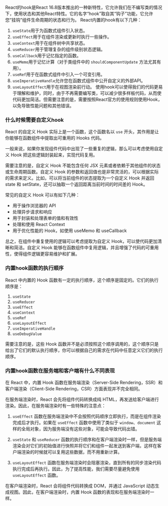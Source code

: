 React的hook是React 16.8版本推出的一种新特性，它允许我们在不编写类的情况下，使用状态和其他React特性。它的名字“hook”取自其“钩子”功能，它允许您“挂钩”组件生命周期的状态和行为。
React内置的hook有以下几种：
1. `useState`用于为函数式组件引入状态。
2. `useEffect`用于在组件渲染或更新时执行一些操作。
3. `useContext`用于在组件树中共享状态。
4. `useReducer`用于管理复杂的组件级别状态逻辑。
5. `useCallback`用于记忆指定的函数。
6. `useMemo`用于记忆计算（对于类组件中的 `shouldComponentUpdate` 方法尤其有用）。
7. `useRef`用于在函数式组件中引入一个可变引用。
8. `useImperativeHandle`允许您在函数式组件中公开自定义的外部API。
9. `useLayoutEffect`用于在视图渲染前行动。
使用hook可以使得我们的代码更易于理解和维护，同时，由于不再需要编写类，可以减少很多样板代码，从而使代码更加简洁。但需要注意的是，需要按照React官方的使用规则使用Hook，以免导致性能问题和其他错误。

### 什么时候需要自定义hook
React 的自定义 Hook 实际上是一个函数，这个函数名以 `use` 开头，其作用是让你能够在函数组件中提取出可重用的 Hooks 代码。

一般来说，如果你发现组件代码中出现了一些重复的逻辑，那么可以考虑使用自定义 Hook 把这些逻辑封装起来，实现代码复用。

需要注意的是，自定义 Hook 不能包含任何 JSX 元素或者依赖于其他组件的状态或生命周期函数。自定义 Hook 的参数和返回值也是非常灵活的，可以根据实际的需求来定义。比如，可以将当前组件的状态提取为一个自定义 Hook 并返回 state 和 setState，还可以抽取一个返回距离当前时间的时间差的 Hook。

常见的自定义 Hook 可以有如下几种：

- 用于操作浏览器的 API
- 处理异步请求和响应
- 用于封装和处理表单的值和有效性
- 处理和使用 React Context
- 用于优化性能的 Hook，如使用 useMemo 和 useCallback

总之，在组件中重复使用的逻辑可以考虑提取为自定义 Hook，可以使代码更加清晰和简洁。自定义 Hook 能够在函数组件中复用逻辑，并且增强了代码的可重用性，使得组件逻辑更容易维护和扩展。


### 内置hook函数的执行顺序
React 中内置的 Hook 函数有一定的执行顺序，这个顺序是固定的。它们的执行顺序是：

1. `useState`
2. `useReducer`
3. `useEffect`
4. `useContext`
5. `useRef`
6. `useLayoutEffect`
7. `useImperativeHandle`
8. `useDebugValue`

需要注意的是，这些 Hook 函数并不是必须按照这个顺序调用的，这个顺序只是给出了它们的默认执行顺序，你可以根据自己的需求在代码中任意定义它们的执行顺序。


### 内置hook函数在服务端和客户端有什么不同表现

在 React 中，内置 Hook 函数在服务端渲染（Server-Side Rendering，SSR）和客户端渲染（Client-Side Rendering，CSR）方面表现并不完全相同。

在服务端渲染时，React 会先将组件代码转换成纯 HTML，再发送给客户端进行渲染。因此，在服务端渲染时有一些特殊的注意点：

1. `useEffect` 函数在服务端渲染中不会按照代码顺序立即执行，而是在组件渲染完成后才执行。如果在 `useEffect` 函数中使用了类似于 `window`、`document` 这样的全局对象，因为服务端没有这些对象，可能会导致代码出错。

2. `useState` 和 `useReducer` 函数的执行顺序和在客户端渲染时一样，但是服务端渲染会对它们的初始值进行快照并将它们和组件一起发送到客户端，这样在客户端渲染的时候就可以复用这些数据，而不用重新计算。

3. `useLayoutEffect` 函数在服务端渲染时会阻塞渲染，直到所有的同步渲染代码执行完成后再执行。因此，为了提高性能，我们需要尽量避免使用 `useLayoutEffect` 函数。

在客户端渲染时，React 会将组件代码转换成 DOM，并通过 JavaScript 动态生成视图。因此，在客户端渲染时，内置 Hook 函数的表现和在服务端渲染时一样。

